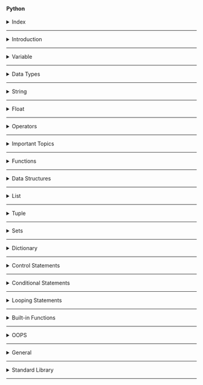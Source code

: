 #### Python

<details>
<summary>Index</summary>

### Index
* Introduction
* Variable
* Data Types
* String
* Float
* Operators
* Important Topics
* Functions
* Data Structures
* List
* Tuple
* Set
* Dictionary
* Control Statements
* Conditional Statements
* Looping Statements
* Built-in Functions
* OOPs
* General
* Standard Library
</details>

---

<details>
<summary>Introduction</summary>

### Introduction

##### Python
Python is an object-oriented programming language.  
we can create programs with minimal amount of code compare to the other programming languages like C++, Java. 

```Python 
print("Hello World")
```

* __Applications of Python__ : 
   - Web Applications
   - Artificial intelligence (AI)
   - Machine Learning (ML)
   - Backend Development, 
   - ...etc.

* __Features of Python__ :
   - Easy to Learn & Code
   - Open Source Programming Language
   - Object-Oriented Language
   - Dynamic Typed Language
   - Large Standard Library

##### Case sensitive
   - Python is case-sensitive language. 
   - It means uppercase letters and lowercase letters are different in Python.
   - Example : The __username__, __UserName__, and __userName__ are three different variables.


##### Comment
A __Comment__ is not executed.
Understanding the code easily after a long-term.


```Python 
# Single Line Comment

"""
Multiple Comment
Multiline Comment
"""

'''
Multiple Comment
Multiline Comment
'''

```

##### Output
```Python 
# print function => This is used to print the output
print("Hello World")   # Hello World
```

##### Input
```Python 
# input function => This is used to take input from the user

# user input always a string datatype
user_input = input()   # Hello World

# print function => This is used to print the output
print(user_input)   # Hello World
```

##### Dynamically Typed
* __Python__ is a dynamically typed language, which means there is no need to declare the type of a variable when we create it. Python itself checks and identifies the type of a variable based on the assigned value.

* Other programming languages like `C`, `C++`, `Java`, ...etc are statically typed languages which means we must declare the type of the variable. we cannot change the data type of a variable during the execution of the program.

```Python 
x = 6
print(type(x))  # <class 'int'>

x = 'Rahul' 
print(type(x))  # <class 'str'>
```

</details>

---

<details>
<summary>Variable</summary>

### Variable
Variables are like containers. we can use these containers to store data during program execution. we can mention a name for identify a particular container. So those named Containers are called variables. we can manipulate the data in the containers by reffering that variable name.

we can store different types of data in the containers. In programming languages, we have some categories in data.

Python supports various data types:
1. String 
2. Integer 
3. Float
4. Boolean
5. None

* we can assign a value to the variable with the help of assignment Operator( `=` ).

```Python 
my_variable = 10
```

values in the variables can be re-assigned.

```Python 
my_variable = 10
print(my_variable)  # 10

my_variable = "Ten"
print(my_variable)  # Ten
```

</details>

---

<details>
<summary>Data Types</summary>

### Datatypes
The datatype determines how the data can be used in the program.  
* For example, mathematical operations can be done on Integer and Float types of data.
1. String
2. Integer 
3. Float
4. Boolean
5. None

##### Datatype Checking
We can check datatype with `type()` built-in function.

```Python 
print((type(10)))  # <class 'int'>
```

##### String
A String is a stream of characters enclosed within quotes.

```Python 
my_string1 = "Hello World"
my_string2 ='some@example.com'
my_string3 ="1234"
```

##### Integer
Any number without a decimal point is called Integer datatype.  

`-3, -2, -1, 0, 1, 2, 3`

##### Float
Any number with a decimal point is called float datatype.

`3.14, 10.0, 0.5`

##### Boolean
If we have Only 2 possible options to select either `True` or `False`.  
python considered `True` and `False` are boolean values.

##### None
It is used to __no value__ or __nothing__.

```Python 
my_variable = None
```

##### Type Conversion
Converting the value from one datatype to another datatype is called Type Conversion.
* str()
* int()
* float()
* bool()
* list()
* tuple()
* set() 
* dict()

##### String to Integer
`int()` converts valid data of any type into integer.

```Python 
a = "5"
a = int(a)
print(type(a))  # <class 'int'>
print(a)  # 5
```

##### Integer to String
`str()` converts data of any type into a string.

```Python 
a = int(input())  # 2
b = int(input())  # 3
result = a + b
print("Sum: " + str(result))  # Sum: 5
```

##### Mutable vs Immutable
*  Immutable Data Types
   - values Cannot be modified after creation.		
   - Examples: `str`, `int`, `float`, `tuple`	
  
* Mutable Data Types
   - values Can be modified after creation also.
   - Examples: `list`, `set`, `dict`

##### Types of Variables
The scope of a variable is the region in which that variable can be accessed.
1. Local Variable
2. Global Variable

##### Local Variable 
If a variable is declared inside of a function then that type of variable is called Local Variable. 

we can access these Local Variables only within that particular block of code.

If the value of the local variable is modified in one function, then that changes are not reflected in another function.

we can convert a local variable to a global variable by using `global` keyword before the variable.

```Python 
def my_function():
    global my_variable
    my_variable = 10

# Call the function to set the value of my_variable
my_function()

# Now, you can print my_variable
print(my_variable)  # 10

```

##### Global Variables
If a variable is declared outside a function then that variable is called Global variable.

These Global Variables can be accessed at any part of the code including Functions also.

If the value of the global variable is modified inside a functionthen that changes are reflected in the rest of the program.

```Python 

global_variable = 10
print(global_variable)  # 10

```
</details>

---

<details>
<summary>String</summary>

### String 
A __String__ is a stream of characters enclosed within quotes.

##### String Methods
* Verification
   - `isdigit()`
   - `islower()`
   - `isupper()`
   - `isalpha()`
   - `isalnum()`
   - `startswith()`
   - `endswith()` 
* Conversion
   - `lower()`
   - `upper()`
   - `swapcase()`
* Updation
   - `strip()`
   - `replace()` 
   - `split()`
* Counting
  - `count()`
* Finding
  - `index()`  
    

##### __Verification__
##### isdigit()
Give `True` if all the characters in the string are digits. Otherwise, `False`.

```Python 
is_digit = "123".isdigit()
print(is_digit)  # True

is_digit = "123A".isdigit()
print(is_digit)  # False
```

##### islower()
Gives `True` if all letters in the string are in lowercase. Otherwise, `False` (If there is any uppercase letter).

```Python 
is_lower = "hello praveen@".islower()
print(is_lower)  # True

is_lower = "Hello Praveen@".islower()
print(is_lower)  # False
```

##### isupper()
Gives `True` if all letters in the string are in uppercase. Otherwise, `False` (If there is any lowercase letter).

```Python 
is_upper = "HELLO PRAVEEN!".isupper()
print(is_upper)  # True

is_upper = "Hello Praveen!".isupper()
print(is_upper)  # False
```

##### isalpha()
Gives `True` if all the characters in the string are only alphabet. Otherwise, `False` (lowercase or uppercase).

```Python 
is_alpha = "Praveen".isalpha()
print(is_alpha)  # True

is_alpha = "Praveen123@".isalpha()
print(is_alpha)  # False
```

##### isalnum()
Gives `True` if the string is alphanumeric (a letter or a number). Otherwise, `False`.

```Python 
is_alnum = "praveen123".isalnum()
print(is_alnum)  # True

is_alnum = "Praveen".isalnum()
print(is_alnum)  # True

is_alnum = "praveen123@".isalnum()
print(is_alnum)  # False
```

##### startswith()
Gives `True` if the string starts with the specified value. Otherwise, `False`.

```Python 
url = "https://www.google.com"
is_secure_url = url.startswith("https://")
print(is_secure_url)  # True
```

##### endswith()
Gives `True` if the string ends with the specified value. Otherwise, `False`.

```Python 
gmail_id = "example123@gmail.com"
is_gmail = "example@gmail.com".endswith("@gmail.com")
print(is_gmail)  # True
```

##### __Conversion__

##### lower()
Gives a new string by converting each letter of the given string to __lowercase__.

```Python 
name = "Ande Praveen"
lower_name = name.lower()
print(lower_name)  # ande praveen

name = "Ande Praveen@1"
lower_name = name.lower()
print(lower_name)  # ande praveen@1
```

##### upper()
Gives a new string by converting each letter of the given string to __uppercase__.

```Python 
name = "Ande Praveen"
upper_name = name.upper()
print(upper_name)  # ANDE PRAVEEN

name = "Ande Praveen@1"
upper_name = name.upper()
print(upper_name)  # ANDE PRAVEEN@1
```

##### swapcase()
Gives a new string after converting the uppercase letters to lowercase and vice-versa.

```Python 
swapped = "Ande Praveen".swapcase()
print(swapped)  # aNDE pRAVEEN
```

##### __Updation__

##### strip()
Removes all the leading and trailing spaces from a string.

```Python 
mobile = "  1234567890   "
mobile = mobile.strip()
print(mobile)  # 1234567890
```

```Python 
name = "Praveen."
name = name.strip(".")
print(name)  # Praveen
```

```Python 
name = ".,Praveen.,,  ."
name = name.strip(" ,.")
print(name)  # Praveen
```

##### replace()
Gives a new string after replacing all the occurences of the old string with the new string.

```Python 
sentence = "I am bad boy"
sentence = sentence.replace("bad", "good")
print(sentence)  # I am good boy
```

##### split() 
The `split()` splits a string into a list at every specified separator.If no separator is specified, the default separator is whitespace.

```Python 
nums = "1 2 3 4"
num_list = nums.split()
print(num_list)  # ['1', '2', '3', '4']  
```

```Python 
nums = "1,2,3,4"
num_list = nums.split(',')
print(num_list)  # ['1', '2', '3', '4'] 
```

##### __Counting__

##### count()
The `count()` method gives the number of times the specified string appears in the string.

```Python 
text = "Hello World"
letter_count = text.count("l")
print(letter_count)  # 3
```

##### __Finding__

##### index()
The `index()` method gives the index of first occurrence of the specified string.

```Python 
sentence = "I am very happy"
word_index = sentence.index("happy")  # 10
```

</details>

---

<details>
<summary>Float</summary>

### Float Methods

##### round()
`round()` Function Rounds the float value to the given number of decimal digits.

`rounded_number = round(number, digits)`

digits -> defines the number of decimal digits to be considered for rounding.

When digits not specified, the default value is 0.

```Python 
a = round(3.14159, 2)
print(a)  # 3.14

a = round(5.6777)
print(a)  # 6
```
</details>

---

<details>
<summary>Operators</summary>

### Operators

1. Assignment
   * `=`
2. Arithmetic
   * `+ - * /`
   * `%`  Modulus -> Remainder
   * `**` Exponent -> power
   * `//` Floor Division -> Quotient
3. Compound Assignment -> Assign to a Existed Variable
   * `+=   -=  *=   /=`
4. Conditionals
   * `==   !=   <   >   <=   >=`
5. Logical
   * The logical operators are used to perform logical operations on Boolean values. Gives `True` or `False` as a result.
     - `and` -> All the booleans are __True__
     - `or` -> Any one of the booleans is __True__
     - `not` -> It gives opposite of boolean

##### BODMAS
The standard order of evaluating an expression is __BODMAS__ rule.

1. Brackets (B)
1. Orders (O) -> Exponent
1. Division (D)
1. Multiplication (M)
1. Addition (A)
1. Subtraction (S)

`Expression: (5 * 2) + (3 * 4 + 4 / 2)`

* Step by Step Explanation
```Bash
(5 * 2) + (3 * 4 + 4 / 2)
(10) + (3 * 4 + 2)
(10) + (12 + 2)
(10) + (14)
24
```

</details>

---

<details>
<summary>Important Topics</summary>

### Important Topics
* Concatenation
* Repetition
* Indexing
* Membership Check
* String Format

##### Concatenation
Concatenation means Joining.  
we can do Concatenation with addition symbol `+`.
* String Concatenation is possible only with strings. 
* list concatenation is possible only with lists.

```Python 
# String Concatenation
a = "Hello" + " " + "World"
print(a)  # Hello World

# List Concatenation
list_a = [1, 2, 3]
list_b = [4, 5, 6]

final_list = list_a + list_b
print(final_list)  # [1, 2, 3, 4, 5, 6]
```

##### Repetition
we can do repetition with multiplication symbol `*`.

```Python 
# string repetition with '*' operator
a = "*" * 10
print(a)  # **********

# list repetition with '*' operator
a = [1, 2, 3] * 3
print(a)  # [1, 2, 3, 1, 2, 3, 1, 2, 3]
```

##### Indexing
Every Character/Item has two index values.
* Positive Indexing
   - Positive Index returns the nth character/Item from the start.
* Negative Indexing
   - Negative Index returns the nth character/Item from the end.

```Python 
# Indexing
# Index starts from 0

#  P  R  A  V  E  E  N
#  0  1  2  3  4  5  6  =>  Positive
# -7 -6 -5 -4 -3 -2 -1  =>  Negative

# String
my_name = "Ande Praveen"
print(my_name)  # Ande Praveen

# Positive Index
first_character = my_name[0]
print(first_character)  # A

# Negative Index
last_character = my_name[-1]
print(last_character)  # n

# List
numbers_list = [0, 1, 2, 3, 4, 5]
print(numbers_list)  # [0, 1, 2, 3, 4, 5]

# Positive Index
first_Item = numbers_list[0]
print(first_Item)  # 0

# Negative Index
last_item = numbers_list[-1]
print(last_item)  # 5
```

##### Membership Check
Membership gives `True` or `False`. 

```Python 
# Membership Check

"""
in
not in
"""

print("----string membership check-------")
word = "python"
is_part = "on" in word
print(is_part)  # True

word = "python"
is_part = "on" not in word
print(is_part)  # False

print("----list membership check-------")
my_list = [1, 2, 3, 4, 5]
is_part = 5 in my_list
print(is_part)  # True

my_list = [1, 2, 3, 4, 5]
is_part = 5 not in my_list
print(is_part)  # False

print("----tuple membership check-------")
my_tuple = (1, 2, 3, 4, 5)
is_part = 5 in my_tuple
print(is_part)  # True

print("-------")
my_tuple = (1, 2, 3, 4, 5)
is_part = 5 not in my_tuple
print(is_part)  # False

```

##### String Format
string formatting simplifies the concatenation.

```Python 
# string formatting

# without string formatting
name = "praveen"
age = 26
message = "my name is " + name + " and "+ " my age is " + str(age) + "."
print(message)   # my name is praveen and  my age is 26.

# with string formatting
name = "praveen"
age = 26
message = f"my name is {name} and my age is {age}."
print(message)  # my name is praveen and my age is 26.

```

##### Packing & Unpacking

```Python 

# Packing & Unpacking

"""
packing : 
In tuple packing, values separated by commas will be packed into a tuple.
"""
my_tuple = 1, 2, 3
print(my_tuple)  # (1, 2, 3)
print(type(my_tuple))  # <class 'tuple'>

a = 1,
print(a)  # (1,)
print(type(a))  # <class 'tuple'>

a, = 1,
print(a)  # 1
print(type(a))  # <class 'int'>


"""
unpacking :
values of any sequence can be directly assigned to variables.
number of variables in the left should match the length of sequence.
"""

my_tuple = ("R", "e", "d")
print(my_tuple)  # ('R', 'e', 'd')

# we must match the number of variable to number of items in sequence.
variable_1, variable_2, variable_3, = my_tuple
print(variable_1)  # R
print(variable_2)  # e
print(variable_3)  # d

```

##### Slicing

```Python 
# slicing

# String Slicing
# Obtaining a part of a string is called string slicing.

"""
variable_name[start_index:end_index]
starts from start_index and stops at end_index
end_index is not included in the slice
"""

string = "Hello World"
print(string)  # Hello World

print("-----string slicing-----")
sliced_part = string[6:11]
print(sliced_part)  # world

print("-----slicing to end------")
sliced_part = string[6:]
print(sliced_part)  # world

print("-----slicing from start------")
sliced_part = string[:5]
print(sliced_part)  # Hello

print("-------string slicing with negative indexing----")
sliced_part = string[-11:-6]
print(sliced_part)  # Hello

print("-------string slicing with Positive Indexing & Negative Indexing ----")
sliced_part = string[0:-6]
print(sliced_part)  # Hello

print("----reversing a string-------")
# -1 step will reverse the order of items in the string.
reversed_string = string[::-1]
print(reversed_string)  # dlroW olleH
```


```Python 

# Slicing
# List Slicing

numbers_list = [0, 1, 2, 3, 4, 5]
print(numbers_list)  # [0, 1, 2, 3, 4, 5]

print("------list slicing------")
sliced_part = numbers_list[1:3]
print(sliced_part)  # [1, 2]

print("-----slicing to end------")
sliced_part = numbers_list[3:]
print(sliced_part)  # [3, 4, 5]

print("-----slicing from start------")
sliced_part = numbers_list[:3]
print(sliced_part)  # [0, 1, 2]

print("------list slicing with negative indexing------")
sliced_part = numbers_list[-5:-1]
print(sliced_part)  # [1, 2, 3, 4]

print("------list slicing with Positive Indexing & Negative Indexing------")
sliced_part = numbers_list[1:-1]
print(sliced_part)  # [1, 2, 3, 4]

print("====== slicing with step size ======")

print("------slicing with positive step size-----")
# variable[start:end:positive_step]
sliced_part = numbers_list[1:5:2]
print(sliced_part)  # [1, 3]

print("----slicing with negative step size-------")
"""
variable[start:end:negative_step]
start index should be greater than end index.
start > end
"""
sliced_part = numbers_list[5:2:-1]
print(sliced_part)  # [5, 4, 3]

print("----reversing a list-------")
# -1 for step will reverse the order of items in the list.
reversed_list = numbers_list[::-1]
print(reversed_list)  # [1, 2, 3, 4, 5]

```

##### Case Style

```Python 
# case style

print("camelCase")  # camelCase
print("PascalCase")  # PascalCase
print("snake_case")  # snake_case

```

</details>

---

<details>
<summary>Functions</summary>

### Functions
A __Function__ is a block of reusable code to perform a specific action. Functions help us in using existing code without writing it every time when we need it. A Function is executed when calls it.

We can use the same code many times with different arguments, to produce different results.

A function can be defined using a keyword `def`. A function is uniquely identified by the function_name.

```python
# Function Definition
def greet():
    print("Hello")


# Function Calling
greet()  # Hello
greet()  # Hello
```

##### Function Arguments
We can pass values to a function using Arguments.

```Python 
# Function with Arguments

# Function Declaration
def greet(word):
    message = "Hello " + word
    print(message)


name = input()  # Praveen

# we can pass values to a function using an argument
# Function Calling
greet(word=name)  # Hello Praveen
```

```python
# Function declaration with return Keyword
def greet(word):
    return "Hello " + word


name = input()  # Praveen

output = greet(word=name)
print(output)  # Hello Praveen

```
##### Positional Arguments

```python
# Function declaration with return Keyword
def greet(greet, name):
    return greet + " " + name


my_greet = input()  # Hello
my_name = input()  # Praveen

output = greet(my_name, my_greet)
print(output)  # Hello Praveen

```

##### Providing default values
Default values indicate that the function argument will take that value if no argument value is passed during the function call.

```Python 
def greet(arg_1 = "Hi", arg_2 = "Ram"):
    print(arg_1 + " " + arg_2)


greeting = input()  # Hello
name = input()  # Teja

greet()  # Hi Ram
greet(greeting)  # Hello Ram
```

##### Recursion
A function calling itself is called Recursion.

```Python 
def factorial(n):  # Recursive Function
   if n == 1:  # Base Case
       return 1
   return n * factorial(n - 1)  # Recursion


num = int(input())  # 5
result = factorial(num)
print(result)  # 120
```

##### Lambda function 
A `lambda` function is an __anonymous__ function used for doing simple operations. __lambda__ functions can have any number of arguments, but can only have one expression.

The expression is executed and returned when the lambda function is called.
`lambda arguments: expression`

```Python 
mul = lambda x, y: x * y
print(mul(3, 7))  # 21
```

</details>

---

<details>
<summary>Data Structures</summary>

### Data Structures
Data Structures allow us to store and organize data efficiently.
This will allow us to easily access and perform operations on the data.

In Python, there are four built-in data structures :
* List
* Tuple
* Set
* Dictionary

1. Lists:
   - Ordered collection of data.
   - Mutable (can be modified after creation).
   - Enclosed within square brackets `[]`.
   - Example: `[1, 2, 3, 4, 5]`.
   - Allows duplicate elements.
   - Created using the `list()` function.

2. Tuples:
   - Ordered collection of data.
   - Immutable (cannot be modified after creation).
   - Enclosed within parentheses `()`.
   - Example: `(1, 2, 3, 4, 5)`.
   - Allows duplicate elements.
   - Created using the `tuple()` function.

3. Sets:
   - Unordered collection of data.
   - Mutable (can be modified after creation).
   - Enclosed within curly brackets `{}`.
   - Example: `{1, 2, 3, 4, 5}`.
   - Does not allow duplicate elements.
   - Created using the `set()` function.

4. Dictionaries:
   - Unordered collection of data that stores data in key-value pairs.
   - Mutable (can be modified after creation).
   - Enclosed within curly brackets `{}` in the form of key-value pairs.
   - Example: `{ 'a': 1, 'b': 2, 'c': 3, 'd': 4, 'e': 5 }`.
   - Does not allow duplicate keys.
   - Created using the `dict()` function.

</details>

---

<details>
<summary>List</summary>

### List
An Array holds an ordered collection of items.  
__List__ is the Mutable Data Structure.

![list](./Assets/04_Data_Structures/01_list/list.webp)

##### Creating a List
A List can be created by enclosing elements within [square] brackets where each item is separated by a comma.

```Python 
a = 2
list_a = [5, "Six", a, 8.2]

print(type(list_a))  # <class 'list'>
print(list_a)  # [5, "Six", a, 8.2]
```

##### List Methods

```Python 
# Data Structures
# list

"""
list methods:
-------------
append() => adds an element to the end of the list.
extend() => adds all the elements of the sequence to the end of the list.
insert() => element inserted to the list at specified index.

pop() => removes last element
remove() => removes the first matching element from the list
clear() => removes all the items from the list & it gives Empty List

index() => returns the index of first matching element from the list
count() => returns the number of elements with the specified value
len() => find number of items

sort() => arrange in ascending order
sorted() => it creates a new sorted list

join() => The `join()` takes all the items in a sequence of strings and joins them into one string.
` 
==============
"""

print("-----append()--------")
# my_list.append(value)
# adds an element to the end of the list.

my_list = [1, 2, 3, 4, 5]
print(my_list)  # [1, 2, 3, 4, 5]
add_element = "six"
my_list.append(add_element)
print(my_list)  # [1, 2, 3, 4, 5, 'six']

print("-------")

my_list = [1, 2, 3, 4, 5]
print(my_list)  # [1, 2, 3, 4, 5]
add_list = ["six", "seven"]
my_list.append(add_list)
print(my_list)  # [1, 2, 3, 4, 5, ['six', 'seven']]


print("-----extend()------")
# list_a.extend(list_b)
# adds all the elements of the sequence to the end of the list.

list_a = [1, 2, 3]
list_b = ["four", "five", "six"]
print(list_a)  # [1, 2, 3]
list_a.extend(list_b)
print(list_a)  # [1, 2, 3, 'four', 'five', 'six']

print("----insert()-----")
# my_list.insert(index, value)
# element inserted to the list at specified index.
my_list = [1, 2, 3, 4, 5]
print(my_list)  # [1, 2, 3, 4, 5]
add_element = "six"
my_list.insert(3, add_element)
print(my_list)  # [1, 2, 3, 'six', 4, 5]


print("-----pop()------")
# my_list.pop()
# removes last element and returns last element.
my_list = [1, 2, 3, 4, 5]
print(my_list)  # [1, 2, 3, 4, 5]
last_item = my_list.pop()
print(last_item)  # 5
print(my_list)  # [1, 2, 3, 4]

print("-----remove()------")
# my_list.remove(value)
# removes the first matching element from the list
my_list = [1, 2, 3, 2, 5]
print(my_list)  # [1, 2, 3, 2, 5]
my_list.remove(2)
print(my_list)  # [1, 3, 2, 5]



print("-----clear()-------")
# my_list.clear()
# removes all the items from the list
# it gives an empty list
my_list = [1, 2, 3, 4, 5]
print(my_list)  # [1, 2, 3, 4, 5]
my_list.clear()
print(my_list)  # []

print("------index()---")
# my_list.index(value)
# returns the index of first matching element from the list
my_list = [1, 2, 3, 3, 5]
print(my_list)  # [1, 2, 3, 3, 5]
index = my_list.index(3)
print(index)  # 2

print("-----count()--------")
# mylist.count(value)
# returns the number of elements with the specified value
my_list = [1, 2, 3, 3, 5]
print(my_list)  # [1, 2, 3, 3, 5]
counting = my_list.count(3)
print(counting)  # 2

print("---sort()------")
# my_list.sort()
# arrange in ascending order
my_list = [1, 4, 2, 8, 4, 6, 5]
print(my_list)  # [1, 4, 2, 8, 4, 6, 5]
my_list.sort()  # sort modifies the list
print(my_list)  # [1, 2, 4, 4, 5, 6, 8]

print("------sorted()-----")
# sorted() is a function
# it creates a new sorted list
my_list = [1, 4, 2, 8, 4, 6, 5]
print(my_list)  # [1, 4, 2, 8, 4, 6, 5]
sorted_list = sorted(my_list)
print(sorted_list)  # [1, 2, 4, 4, 5, 6, 8]
print(my_list)  # [1, 4, 2, 8, 4, 6, 5]

print("-----copy of list--------")
my_list = [1, 2, 3, 4, 5]
print(my_list)  # [1, 2, 3, 4, 5]
print(id(my_list))  # 2143112213184
copy_list = my_list.copy()
print(copy_list)  # [1, 2, 3, 4, 5]
print(id(copy_list))  # 2143112510720

print("----")
my_list = [1, 2, 3, 4, 5]
print(my_list)  # [1, 2, 3, 4, 5]
print(id(my_list))   # 2143112147392
copy_list = my_list.copy()
copy_list[0] = 0
my_list[4] = 7
print(my_list)  # [1, 2, 3, 4, 7]
print(copy_list)  # [0, 2, 3, 4, 5]
print(id(copy_list))  # 2143112213184

print("====================")
```

```Python 
# Data Structures
# List


"""
list holds an ordered sequence of items.
list is a mutable

"""

print("-----converting to list-------")
# list(sequence)
# takes a sequence and converts it into list
name = "praveen"
print(name)  # praveen
characters_list = list(name)
print(characters_list)  # ['p', 'r', 'a', 'v', 'e', 'e', 'n']

print("----list item updation-------")
# mylist[index] = value
my_list = [0, 1, 2, 3, 4, 5]
print(my_list)  # [0, 1, 2, 3, 4, 5]
my_list[3] = "Three"
print(my_list)  # [0, 1, 2, 'Three', 4, 5]


print("----length of list-------")
list_length = len(my_list)
print(list_length)  # 6
```

##### join() 
The `join()` takes all the items in a sequence of strings and joins them into one string.

`sentence = "joiner".join(sequence)`

```Python 
list_a = ['Python', 'is', 'a', 'programming', 'language']
string_a = " ".join(list_a)
print(string_a)  # Python is a programming language
```

##### reverse a List
Reversing a list using `reverse()` method

The `reverse()` method can be used to reverse a List. It updates the original list.

```Python 
week_days = ['Monday', 'Tuesday', 'Wednesday']
week_days.reverse()

print(week_days)  # ['Wednesday', 'Tuesday', 'Monday']
```

##### Remove
remove is a method that is used to remove the first occurrence of a specified value from a list. If the specified value is not found, it raises a ValueError.

```Python 
list = [1, 2, 3, 2]
list.remove(2)

print(list) # [1,3,2]
```


```Python 
# remove all 2's
my_list = [1, 2, 3, 2, 5]

while 2 in my_list:
    my_list.remove(2)

print(my_list)  # [1,3,5]
```

##### del 
we can delete a variable.  
`del` is a statement that is used to delete an item at a specific index from a list. If the specified index does not exist, it raises an IndexError. 
```Python 
my_list = [1, 2, 3, 2]
del my_list[1]

del my_list

```

It is recommended to use `remove` when you want to remove an item by its value and `del` when you want to remove an item by its index.

##### Shallow Copy
A shallow `copy` creates a new object which stores the reference of the original elements.

```Python 

original_list = [1, 2, 3, 4, 5]

# Copy Method
shallow_copy = original_list.copy()

# Slicing
shallow_copy = original_list[:]

# List Constructor
shallow_copy = list(original_list)

```

##### Deep Copy
A `deepcopy` creates a new object and recursively adds the copies of nested objects present in the original elements. 

```Python 
from copy import copy, deepcopy

original_list = [1, [2, 3], 4]

shallow_copy = copy(original_list)
deep_copy = deepcopy(original_list)

# Modify the shallow copy
shallow_copy[0] = 100
shallow_copy[1][0] = 200

# Modify the deep copy
deep_copy[0] = 1000
deep_copy[1][0] = 2000

print(original_list)  # [100, [200, 3], 4]
print(shallow_copy)  # [100, [200, 3], 4]
print(deep_copy)     # [1000, [2000, 3], 4]

```
</details>

---

<details>
<summary>Tuple</summary>

### Tuple
A __tuple__ holds an ordered collection of items. A tuple is an immutable object, i.e. we cannot change the items of the tuple after creation. we can use Read-Only purpose.

##### Creating a Tuple
* Created by enclosing elements within (round) brackets.
* Each item is separated by a comma.

```Python 
# Data Structures
# tuples

"""
It holds an ordered sequence of items.
tuple is immutable object.
tuples doesn't support modification.
we can use the tuple items.

operations done on tuples :
 len()
 iterating
 slicing
 extended slicing
"""

print("----creating a tuple-------")
# create a tuple by enclosing within (round) brackets.
# brackets are optional while creating tuples.
a = "variable"
my_tuple = (a, 1, 2.43, "three", True)
print(my_tuple)  # ('variable', 1, 2.43, 'three', True)
print(type(my_tuple))  # <class 'tuple'>

print("---single item tuple-----")
my_tuple = (26,)
print(my_tuple)  # (26,)
print(type(my_tuple))  # <class 'tuple'>

print("---accessing tuple elements-----")
# accessing tuple elements is also similar to string and list accessing.
my_tuple = (a, 1, 2.43, "three", True)
print(my_tuple[3])  # three

print("---tuples doesn't support modification----")
my_tuple = (a, 1, 2.43, "three", True)
# my_tuple[3] = "four"  # Tuples don't support item assignment


print("------converting string to tuple-------")
# tuple(sequence)
color = "Red"
print(color)  # Red
color_tuple = tuple(color)
print(color_tuple)  # ('R', 'e', 'd')


print("------converting list to tuple-------")
my_list = [1, 2.43, "three", True]
print(my_list)  # [1, 2.43, 'three', True]
my_tuple = tuple(my_list)
print(my_tuple)  # (1, 2.43, 'three', True)

print("==================")

```
</details>

---

<details>
<summary>Sets</summary>

### Sets 
Sets are the unordered collection of items.  
* Sets contain unique elements (no duplicates)
* Set is mutable data structure.

##### Creating a Set
- Created by enclosing elements within {curly} brackets.
- Each item is separated by a comma.
- Set items need not be in the same order as defined.

```Python 
a = 2
set_a = {5, "Six", a, 8.2}
print(type(set_a))  # <class 'set'>
print(set_a)  # {5, "Six", 2, 8.2}
```

```Python 
set_a = {"a", "b", "c", "a"}
print(set_a)  # {'b', 'a', 'c'}  # set removes the duplicates
```

```Python 
# Datastructures
# set

"""
unordered collections of items
every set element is unique.
every set element must be immutable.
As `list` is mutable, Set cannot have list as an item.
set contains unique elements.
"""

print("----creating a set --------")
# A set is created by enclosing elements within {curly} brackets.
# Each item is separated by a comma.
variable = 26
my_set = {variable, 1, 3.14, "string", True}
# set items are unordered items.
print(my_set)  # {1, 26, 3.14, 'string'}
print(type(my_set))  # <class 'set'>

print("---set items are unique items-----")
# set contains unique elements.
# no duplicate items
# set removes the duplicate elements.
my_set = {1, 2, 2, 3, 3, 3}
print(my_set)  # {1, 2, 3}

print("-------immutable items----")
# my_set = {1,  2, [3, 4]}  # Error
# print(my_set)

my_set = {1,  2, (2, 4)}  # No Error
print(my_set)  # {1, 2, (2, 4)}

print("-----creating empty set-----")
empty_set = set()
print(empty_set)  # set()
print(type(empty_set))  # <class 'set'>

print("------converting to set-----")
# set(sequence) takes any sequence as argument and converts to set, avoiding duplicates.
print("-----list to set-----")
my_list = [1, 2, 2, 3, 3, 3, 4, 4, 4, 4]
print(my_list)  # [1, 2, 2, 3, 3, 3, 4, 4, 4, 4]
print(type(my_list))  # <class 'list'>

my_set = set(my_list)
print(my_set)  # {1, 2, 3, 4}
print(type(my_set))  # <class 'set'>

print("-----string to set-----")

string = "apple"
print(string)  # apple
print(type(string))  # <class 'str'>

my_set = set(string)
print(my_set)  # {'a', 'l', 'e', 'p'}
print(type(my_set))  # <class 'set'>

print("-----tuple to set-----")
my_tuple = (1, 2, 2, 3, 3, 3, 4, 4, 4, 4)
print(my_tuple)  # (1, 2, 2, 3, 3, 3, 4, 4, 4, 4)
print(type(my_tuple))  # <class 'tuple'>

my_set = set(my_tuple)
print(my_set)  # {1, 2, 3, 4}
print(type(my_set))  # <class 'set'>

print("------accessing items--------")
# as sets are unordered, we cannot access or change an item of a set.
# we cannot do indexing and slicing

print("=========== set methods ==========")

'''
add()
update()
discard()
remove()
'''

print("---adding items------")

print("-----adding single item------")
# adds the item to the set, if  the item is not present already.
# my_set.add(value)
my_set = {1, 2, 3, 4}
print(my_set)  # {1, 2, 3, 4}
add_item = 5
my_set.add(add_item)
print(my_set)  # {1, 2, 3, 4, 5}

print("----------adding multiple items----------")
# add multiple items to the set.
# my_set.update(sequence)
my_set = {1, 2, 3, 4}
print(my_set)  # {1, 2, 3, 4}
add_list = [5, 6, 7, 7, 7, 6]
my_set.update(add_list)
print(my_set)  # {1, 2, 3, 4, 5, 6, 7}


print("-------removing a specific item--------")
print("----discard()-----")
# takes a single value and removes if present.
# if not present gives No error
# my_set.discard(value)
my_set = {1, 2, 3, 4, 5, 6, 7}
print(my_set)  # {1, 2, 3, 4, 5, 6, 7}
remove_item = 3
my_set.discard(remove_item)
print(my_set)  # {1, 2, 4, 5, 6, 7}

print("-------remove()-------")
# takes a single value and removes if present.
# if not present gives an error
# my_set.remove(value)
my_set = {1, 2, 3, 4, 5, 6, 7}
print(my_set)  # {1, 2, 3, 4, 5, 6, 7}
remove_item = 3
my_set.remove(remove_item)
# remove_item = 8
# my_set.remove(remove_item) # gives an error
print(my_set)  # {1, 2, 4, 5, 6, 7}


print("-------operations on sets-----")
# clear
# len
# membership check

print("----membership check------")
my_set = {1, 2, 3, 4, 5, 6, 7}
print(my_set)  # {1, 2, 3, 4, 5, 6, 7}
is_part = 3 in my_set
print(is_part)  # True
is_part = 8 in my_set
print(is_part)  # False

```

##### Set Operations

```Python 
# Datastructures
# set

print("-----set operations-------")
"""
union  => |
intersection => &
difference => -
symmetric_difference => ^
"""

print("------union-----")
# union of two sets is a set containing all elements of both sets.
# set_a | set_b
# set_a.union(sequence)
print("-----|--------")
set_a = {1, 2, 3, 4}
set_b = {3, 4, 5, 6}
union_set = set_a | set_b
print(union_set)  # {1, 2, 3, 4, 5, 6}

print("-----union()--------")
# union() converts sequence to a set, and performs the union.
set_a = {1, 2, 3, 4}
set_b = [3, 4, 5, 6]
union_set = set_a.union(set_b)
print(union_set)  # {1, 2, 3, 4, 5, 6}

print("----intersection------")
# intersection of two sets is a set containing common elements of both sets.
# set_a & sety_b
# set_a.intersection(sequence)
print("---------&--------")
set_a = {1, 2, 3, 4}
set_b = {3, 4, 5, 6}
common_set = set_a & set_b
print(common_set)  # {3, 4}

print("-----intersection()--------")
# intersection() converts sequence to a set, and performs the union.
set_a = {1, 2, 3, 4}
set_b = [3, 4, 5, 6]
common_set = set_a.intersection(set_b)
print(common_set)  # {3, 4}

print("-------difference------")
# difference of two sets is a set containing all the elements in the first set but not second.
# set_a - sety_b
# set_a.difference(sequence)
print("--------- - --------")
set_a = {1, 2, 3, 4}
set_b = {3, 4, 5, 6}
difference_set = set_a - set_b
print(difference_set)  # {1, 2}

print("-----difference()--------")
# difference() converts sequence to a set, and performs the difference.
set_a = {1, 2, 3, 4}
set_b = [3, 4, 5, 6]
difference_set = set_a.difference(set_b)
print(difference_set)  # {1, 2}

print("-----symmetric_difference------")
# symmetric_difference of two sets is a set containing all elements which are not common to both sets.
# set_a ^ sety_b
# set_a.symmetric_difference(sequence)

print("--------- ^ --------")
set_a = {1, 2, 3, 4}
set_b = {3, 4, 5, 6}
symmetric_difference_set = set_a ^ set_b
print(symmetric_difference_set)  # {1, 2, 5, 6}

print("-----symmetric_difference()--------")
# symmetric_difference() converts sequence to a set, and performs the symmetric_difference.
set_a = {1, 2, 3, 4}
set_b = [3, 4, 5, 6]
symmetric_difference_set = set_a.symmetric_difference(set_b)
print(symmetric_difference_set)  # {1, 2, 5, 6}


print("-------set comparisons------")
# set comparisons are used to validate whether one set is fully exists within another.
# issubset()
# issuperset()
# isdisjoint()

print("-------subset--------")
# set_2.issubset(set_1)
# It returns True if all elements of second set are in  first set, else False.

set_1 = {1, 2, 3, 4, 5}
set_2 = {1, 2}
is_subset = set_2.issubset(set_1)
print(is_subset)  # True

print("-------superset--------")
# set_1.issuperset(set_2)
# It returns True if all elements of second set are in  first set, else False.

set_2 = {1, 2, 3, 4, 5}
set_1 = {1, 2}
is_superset = set_2.issuperset(set_1)
print(is_superset)  # True

print("-------disjoint--------")
# set_1.isdisjoint(set_2)
# It returns True when no common elements, else False.

set_1 = {1, 2, 3, 4}
set_2 = {5, 6, 7, 8}
is_disjoint = set_2.isdisjoint(set_1)
print(is_disjoint)  # True

set_1 = {1, 2, 3, 4, 5}
set_2 = {5, 6, 7, 8}
is_disjoint = set_2.isdisjoint(set_1)
print(is_disjoint)  # False

print("=================")

```

</details>

---

<details>
<summary>Dictionary</summary>

### Dictionary
A Dictionary is an unordered collection of items. Every dictionary item is a __Key-Value__ pair.  

##### create a Dictionary:  
* A dictionary is created by enclosing items within {curly} brackets.
* Each item in the dictionary has a Key-Value pair separated by a comma.

```Python 
dict_a = {
  "name": "Teja",
  "age": 15
}
```

```Python 
# Data structures
# dictionaries

"""
unordered collection of items
every dictionary item is a key-value pair.
"""

print("-------creating a dictionary-----")
# dictionary is created by enclosing items within {curly} brackets.
# each item in dictionary has a key-value pair separated by a comma.

my_dictionary = {"name": "praveen",
                 "age": 26,
                 "gmail": "praveenande84@gmail.com"}
print(my_dictionary)  # {'name': 'praveen', 'age': 26, 'gmail': 'praveenande84@gmail.com'}
print(type(my_dictionary))  # <class 'dict'>

print("---immutable keys---")
# dictionary keys must be immutable and must be unique.
# values can be any datatype and can repeat.

print("---creating empty dictionary-----")
empty_dictionary = {}
print(empty_dictionary)  # {}
print(type(empty_dictionary))  # <class 'dict'>

print("---------")
empty_dictionary = dict()
print(empty_dictionary)  # {}
print(type(empty_dictionary))  # <class 'dict'>

print("------accessing dictionary items------")
# to access the items in dictionary, we use [square] bracket along with the key to obtain its value.

print("-----accessing items----")
print("----get()----")
# The get() method returns None if the key is not found.
# my_dictionary.get("key")
my_dictionary = {"name": "praveen",
                 "age": 26,
                 "gmail": "praveenande84@gmail.com"}
print(my_dictionary)  # {'name': 'praveen', 'age': 26, 'gmail': 'praveenande84@gmail.com'}
print(my_dictionary.get("salary"))  # None

print("-----use [square] brackets-----")
# when we use the square brackets [] to access the key-value, keyError is raised in case key is not found in the dictionary.
my_dictionary = {"name": "praveen",
                 "age": 26,
                 "gmail": "praveenande84@gmail.com"}
print(my_dictionary)  # {'name': 'praveen', 'age': 26, 'gmail': 'praveenande84@gmail.com'}
# print(my_dictionary["salary"]) # KeyError: 'salary'
print(my_dictionary["name"])  # praveen

print("----membership check-------")
# check if the given key exists
my_dictionary = {"name": "praveen",
                 "age": 26,
                 "gmail": "praveenande84@gmail.com"}
print(my_dictionary)  # {'name': 'praveen', 'age': 26, 'gmail': 'praveenande84@gmail.com'}
result = "name" in my_dictionary
print(result)  # True

print("------operations on dictionary-------")
# we can update a dictionary :
# 1) Adding a key-value pair
# 2) modifying existing items
# 3) deleting existing items

print("-----adding a key-value pair------")
# my_dictionary["key"] = value
my_dictionary = {"name": "praveen",
                 "age": 26,
                 "gmail": "praveenande84@gmail.com"}
print(my_dictionary)  # {'name': 'praveen', 'age': 26, 'gmail': 'praveenande84@gmail.com'}
my_dictionary["salary"] = 83000
print(my_dictionary)  # {'name': 'praveen', 'age': 26, 'gmail': 'praveenande84@gmail.com', 'salary': 83000}


print("---------modifying existing items-------")
# as dictionaries are mutable, we can modify the values of the keys.
my_dictionary = {"name": "praveen",
                 "age": 26,
                 "gmail": "praveenande84@gmail.com"}
print(my_dictionary)  # {'name': 'praveen', 'age': 26, 'gmail': 'praveenande84@gmail.com'}
my_dictionary["age"] = 24
print(my_dictionary)  # {'name': 'praveen', 'age': 24, 'gmail': 'praveenande84@gmail.com'}


print("----deleting an existing items---------")
# we can use del keyword to remove individual items or the entire dictionary itself.
my_dictionary = {"name": "praveen",
                 "age": 26,
                 "gmail": "praveenande84@gmail.com"}
print(my_dictionary)  # {'name': 'praveen', 'age': 26, 'gmail': 'praveenande84@gmail.com'}
del my_dictionary["gmail"]
print(my_dictionary)  # {'name': 'praveen', 'age': 26}

print("-------dictionary views------")
print("------dictionary methods---------")
# keys()
# value()
# items()

print("-----keys------")
# my_dictionary.keys()
# keys() method returns a view object that displays a list of all the keys in the dictionary.
my_dictionary = {"name": "praveen",
                 "age": 26,
                 "gmail": "praveenande84@gmail.com"}
print(my_dictionary)  # {'name': 'praveen', 'age': 26, 'gmail': 'praveenande84@gmail.com'}
print(my_dictionary.keys())  # dict_keys(['name', 'age', 'gmail'])


print("-----values------")
# my_dictionary.values()
# values() method returns a view object that displays a list of all the values in the dictionary.
my_dictionary = {"name": "praveen",
                 "age": 26,
                 "gmail": "praveenande84@gmail.com"}
print(my_dictionary)  # {'name': 'praveen', 'age': 26, 'gmail': 'praveenande84@gmail.com'}
print(my_dictionary.values())  # dict_values(['praveen', 26, 'praveenande84@gmail.com'])


print("-----items------")
# my_dictionary.items()
# items() method returns a view object that displays a list of dictionary's key-value tuple pairs.
my_dictionary = {"name": "praveen",
                 "age": 26,
                 "gmail": "praveenande84@gmail.com"}
print(my_dictionary)  # {'name': 'praveen', 'age': 26, 'gmail': 'praveenande84@gmail.com'}
print(my_dictionary.items())  # dict_items([('name', 'praveen'), ('age', 26), ('gmail', 'praveenande84@gmail.com')])


print("----iterating over dictionary views------")
my_dictionary = {"name": "praveen",
                 "age": 26,
                 "gmail": "praveenande84@gmail.com"}

for key in my_dictionary.keys():
    print(key)

print("-----dictionary to list-----")
my_dictionary = {"name": "praveen",
                 "age": 26,
                 "gmail": "praveenande84@gmail.com"}
print(my_dictionary)  # {'name': 'praveen', 'age': 26, 'gmail': 'praveenande84@gmail.com'}
keys_list = list(my_dictionary.keys())
print(keys_list)  # ['name', 'age', 'gmail']
values_list = list(my_dictionary.values())
print(values_list)  # ['praveen', 26, 'praveenande84@gmail.com']
items_list = list(my_dictionary.items())
print(items_list)  # [('name', 'praveen'), ('age', 26), ('gmail', 'praveenande84@gmail.com')]


print("-----dictionary view objects---")
# keys(), values(), items() are called dictionary views as they provide a dynamic view on the dictionary's items.
my_dictionary = {"name": "praveen",
                 "age": 26,
                 "gmail": "praveenande84@gmail.com"}

print(my_dictionary)  # {'name': 'praveen', 'age': 26, 'gmail': 'praveenande84@gmail.com'}
keys_view = my_dictionary.keys()
print(keys_view)  # dict_keys(['name', 'age', 'gmail'])
my_dictionary["salary"] = 86000
print(keys_view)  # dict_keys(['name', 'age', 'gmail', 'salary'])


print("----converting to dictionary------")
# dict(sequence)  takes any number of key-value pairs and converts to dictionary.

my_list = [('name', 'praveen'),
           ['age', 26],
           ('gmail', 'praveenande84@gmail.com'),
           ['salary', 86000]]
print(my_list)  # [('name', 'praveen'), ['age', 26], ('gmail', 'praveenande84@gmail.com'), ['salary', 86000]]
print(type(my_list))  # <class 'list'>

my_dictionary = dict(my_list)
print(my_dictionary)  # {'name': 'praveen', 'age': 26, 'gmail': 'praveenande84@gmail.com', 'salary': 86000}
print(type(my_dictionary))  # <class 'dict'>


print("--------dictionary keys must be mutable----")
# string => "name"
# integer => 26
# float => 3.14
# tuple => (1, 2)


print("-------working with dictionary------")
print("----dictionary methods-----")
# copy()
# get()
# update()


print("-----copy of dictionary----")
my_dictionary = {"name": "praveen",
                 "age": 26,
                 "gmail": "praveenande84@gmail.com"}

copy_dictionary = my_dictionary.copy()

print(id(my_dictionary))  # 1985503557888
print(id(copy_dictionary))  # 1985504018560


print("-----update of dictionary----")
# We can combine two dictionaries using update() method.

dict_1 = {'a': 1, 'b': 2}
dict_2 = {'c': 3, 'd': 4}

dict_1.update(dict_2)
print(dict_1)  # {'a': 1, 'b': 2, 'c': 3, 'd' : 4}


print("-----operations on dictionaries-----")
# len
# clear
# membership check

print("-----membership check-----")
my_dictionary = {"name": "praveen",
                 "age": 26,
                 "gmail": "praveenande84@gmail.com"}
print(my_dictionary)  # {'name': 'praveen', 'age': 26, 'gmail': 'praveenande84@gmail.com'}
if "name" in my_dictionary:
    print(True)
else:
    print(False)

my_dictionary.clear()
print(my_dictionary)  # {}


print("----iterating-------")
# we cannot add or remove dictionary keys while iterating the dictionary.
my_dictionary = {"name": "praveen",
                 "age": 26,
                 "gmail": "praveenande84@gmail.com"}
print(my_dictionary)  # {'name': 'praveen', 'age': 26, 'gmail': 'praveenande84@gmail.com'}

for key in my_dictionary.keys():
    if key == "name":
        #  del my_dictionary[key]
        pass
print(my_dictionary)  # {'name': 'praveen', 'age': 26, 'gmail': 'praveenande84@gmail.com'}

print("===================")

```

</details>

---

<details>
<summary>Control Statements</summary>

### Control Statements
1. Conditional Statements
2. Looping Statements
</details>

---
<details>
<summary>Conditional Statements</summary>

### Conditional Statements
The Conditional Statement allows you to execute a block of code based on a condition.
1. if
2. elif
3. else


* __if__
   - The Conditional Statement allows you to execute a block of code only when a specific condition is True.
   ![if statement](./Assets/02_Conditional_Statements/if.jpg)  


   ```Python 
   # Conditional Statements
   # if condition
   age = 27
   if (age < 30):
      print("Yes, His age is below 30 years")  # Yes, His age is below 30 years
   ```
* __if-else__
   - When `If-Else` conditional statement is used, the Else block of code executes if the `if` condition is `False`.
   ![if-else statement](./Assets/02_Conditional_Statements/if-else.jpg)  

   ```Python 
      
   # Conditional Statements
   # if-else condition

   age = 35

   if (age < 30):
      print("Yes, His age is below 30 years")

  else:
      print("Yes, His age is above 30 years")  # Yes, His age is above 30 years
   ```

* __if-elif-else__
   - Incase `if` condition is not satisfy then `elif` condition will be checked. 
    
   - ![elif](./Assets/02_Conditional_Statements/if-elif-else.PNG)

```Python 
   # Conditional Statements

#elif condition

condition_1 = True
condition_2 = True
condition_3 = True

if (condition_1):
    print("Yes, Condition 1 is True")  # Yes, Condition 1 is True
elif (condition_2):
    print("Yes, Condition 2 is True")
elif (condition_3):
    print("Yes, Condition 3 is True")
else:
    print("All conditions are False")
``` 

</details>

---

<details>
<summary>Looping Statements</summary>

### Looping Statements
Loops allow us to execute a block of code several times. 

The loops in Python are:
* While Loop
* For Loop

##### while Loop
While loop allows us to execute a block of code several times as long as the condition is `True`.

![while loop](./Assets/03_looping_statements/while.jpg)
```Python 

# while
output = 0
counter = 0  # initialization
while counter < 3:  # termination_condition
    output = output + 1  # block of code
    print(output)
    counter += 1  # Updation

print("End")

```

```Bash 
2
End
```

An infinite loop occurs when the condition always evaluates to `True` i.e. incorrect termination condition.

```Python  
a = 10
while a > 3:
    a = a + 1
    print(a)  # Infinity Loop
```

##### do-while loop in python
In Python, we can create a __do-while__ loop by using the while loop to achieve similar behavior.

```Python 
i = 1

while True:
    print(i)
    i = i + 1
    if(i > 3):
        break
```

##### for Loop
The `for` statement iterates over each item of a sequence, then execute a block of code.

![for Loop](./Assets/03_looping_statements/for.jpg)

* The sequence of Characters (string)
* The sequence of numbers, etc.

```Python 
word = "Python"
for each_char in word:
    print(each_char)
```

```Bash 
P
y
t
h
o
n
```

##### Nested Loops
An inner loop within the repeating block of an outer loop is called Nested Loop.

The Inner Loop will be executed one time for each iteration of the Outer Loop.
![Nested Loop](./Assets/03_looping_statements/nested_loop.jpg)

```python
for i in range(2):
  print("Outer: " + str(i))
  for j in range(2):
    print("  Inner: " + str(j))
```

```Bash 
Outer: 0
  Inner: 0
  Inner: 1
Outer: 1
  Inner: 0
  Inner: 1
```

##### break statement
break statement gets executed and stops the execution of the loop further.

![Break Statement](./Assets/03_looping_statements/break1.jpg)  

Generally, `break` is used to exit a loop when a condition is satisfied.

![Break Statement](./Assets/03_looping_statements/break2.jpg)

```Python  
for counter in range(5):
    if counter == 2:
        break
    print(counter)
print("END")
```

```Bash 
0
1
2
END
```

##### continue
The `continue` statement makes the program skip the remaining statements in the current iteration and begin the next iteration.

![Continue Statement](./Assets/03_looping_statements/continue1.jpg)

Generally, continue is used to skip the remaining statements in the current iteration when a condition is satisfied.

![Continue Statement](./Assets/03_looping_statements/continue2.jpg)


```Python 
for counter in range(5):
    if counter == 2:  # when this condition is satisfied skip the remaining statements in the current iteration.
        continue
    print(counter)
print("END")
```

##### pass
Generally it used when we have to test the code before writing the complete code. When it is executed, nothing happens.  

pass is used to create empty loops or empty conditional statements.

![pass statemen](./Assets/03_looping_statements/pass1.jpg)  

![pass statement](./Assets/03_looping_statements/pass2.jpg)

```Python 
for counter in range(5):
    if counter < 5:
        pass
    for i in range(4):
        pass
```

</details>

---

<details>
<summary>Built-in Functions</summary>

### Built-in Functions
* len() 
* round()
* id()
* min()
* max()
* sum()
* sorted()
* range()
* reversed()
* all
* any
* enumarate
* ord() => unicode
* chr


##### len()
It returns the length of a __string__ or a __sequence__.

```Python 
# len() => length

"""
len(sequence)
len function returns the number of character in a given string.
len function returns the number of items in a given sequence.
"""

string = "Ande Praveen"
string_length = len(string)
print(string_length)  # 12


my_list = [1, 2, 3, 4, 5]
my_list_length = len(my_list)
print(my_list_length)  # 5
```

##### round()
Rounds the float value to the given number of decimal digits.

```Python 
# Built-in-Functions
# round

"""
round(number, digits)  Rounds the float value to the given number of decimal digits.
digits -> define the number of decimal digits to be considered for rounding.
when not specified default is 0.
"""

a = round(3.14, 1)
print(a)  # 3.1

a = round(3.14)
print(a)  # 3

a = round(9.8)
print(a)  # 10 

```

##### id

```Python 
# Built-in-Functions
# id

"""
unique id

Identity of an object address
this unique id can be different for each time you run the program.
"""

age = 26
print(id(age))  # 2021481710608

print("-------")
list_a = [1, 2, 3, 4]
print(id(list_a))  # 2021483079552

print("-----")

list_a = [1, 2, 3, 4]
list_b = list_a
print(id(list_a))  # 2021483384192
print(id(list_b))  # 2021483384192
print(id(list_a) == id(list_b))  # True

list_b[3] = "four"
print("list a : " + str(list_a))  # list a : [1, 2, 3, 'four']
print("list b : " + str(list_b))  # list b : [1, 2, 3, 'four']

```

##### min()

```Python
# Built-in-Functions
# min

"""
min function returns the smallest item in a sequence
smallest of two or more arguments
min(sequence)
"""

smallest = min(3, 5, 6, 7, 2)
print(smallest)  # 2
print("------")

smallest = min([3, 5, 6, 7, 2])
print(smallest)  # 2
print("---------")

# strings are compared character by character using unicode values
smallest = min("python", "java")
print(smallest)  # java

print("=================")
```

##### max()

```Python 
# Built-in-Functions
# max

"""
max function returns the largest item in a sequence
largest of two or more arguments
max(sequence)
this is same as min function
"""

largest = max(3, 5, 6, 7, 2)
print(largest)  # 7

largest = max([3, 5, 6, 7, 2])
print(largest)  # 7
print("---------------")
```

##### sum()
It return sum of items in a sequence.

```Python 

# Built-in-Functions
# sum

"""
sum function returns sum of items in a sequence.
sum(sequence)
"""

my_list = [1, 2, 3, 4, 5]

sum_of_numbers = sum(my_list)
print(sum_of_numbers)  # 15
```

##### sorted()

```Python 
# Built-in-Functions
# sorted
# Acending Order

"""
sorted function returns a new sequence with all the items in incremental order (Ascending Order).
sorted(sequence)
"""

my_list = [5, 6, 2, 1, 7]
print(my_list)  # [5, 6, 2, 1, 7]
incremental_order = sorted(my_list)
print(incremental_order)  # [1, 2, 5, 6, 7]

print("----------------------")

"""
ordering list items in decremental order
sorted(sequence, reverse=True)
Decending Order
"""

my_list = [5, 6, 2, 1, 7]
print(my_list)  # [5, 6, 2, 1, 7]
Decremental_order = sorted(my_list, reverse=True)
print(Decremental_order)  # [7, 6, 5, 2, 1]

```

##### range()
The `range()` function generates a sequence of integers starting from 0 to n(n is not included) and returns it.

```Python 
for number in range(3):
    print(number)
```

```Bash 
0
1
2
```


```Python 

# Generates a sequence of numbers starting from start to end (end is not included).

for number in range(5, 8):
    print(number)
```
```Bash 
5
6
7
```

##### reversed()
The `reversed()` function returns the reverse of a sequence.

```Python 
name = "Teja"
reversed_name = reversed(name)
print(list(reversed_name))  # ['a', 'j', 'e', 'T']
```

##### all()
The `all()` function returns `True` if all the items in the sequence are true (or if the sequence is empty). Otherwise, it returns `False` .
For each item in a sequence, the `all()` function evaluates to false, for which the bool() function returns `False` . 

```Python
list_a = [True, True]
is_all_true = all(list_a)
print(is_all_true)  # True
```

##### any()
The `any()` function returns `True` if any one of the items in the sequence is `True`. Otherwise, it returns `False`.

```Python 
list_a = [True, False]
is_any_true = any(list_a)
print(is_any_true)  # True
```

##### enumerate()
The `enumerate()` function adds a counter to each item in a sequence and returns a sequence containing
tuples.
`enumerate(sequence, start)`
* sequence :It is any sequence like a string, list, tuple, etc.
* start (Optional): it indicates the start point of the counter. Its default value is 0 .

```Python 
name = "Teja"
enumerate_name = enumerate(name)
print(list(enumerate_name))  # [(0, 'T'), (1, 'e'), (2, 'j'), (3, 'a')]
```

```Python 
list_a = [1, 2, 3, 4]
enumerate_set = list(enumerate(list_a, 10))
print(enumerate_set)  # [(10, 1), (11, 2), (12, 3), (13, 4)]

```

```Python 
names = ["Jack", "John", "James"]
for index, each_name in enumerate(names):
 print(index, each_name)

```

```Bash 
(0, 'Jack')
(1, 'John')
(2, 'James')

```

##### unicode
```Python 
# unicode

"""
computer internally stores characters as numbers

ord('character')
chr(unicode)
"""

print("------ord('character')--------")
# to find unicode value of a character
print(ord("A"))  # 65

print("------chr(unicode)--------")
# it gives unicode value of the character
print(chr(65))  # A

print("------comparing strings------")
# In Python, strings are compared considering unicode values.
print("A" < "B")  # True

# In Python, String Comparison is done character by character.
print("BAD" >= "BAT")  # False
print("98" < "984")  # True
```

</details>

---

<details>
<summary>OOPS</summary>

### OOPS
`OOPs : Object-Oriented Program`  
__Object-Oriented Programming__ is a way of approaching, designing and developing software.
Proper usage of __OOPs__ concepts helps us build well-organized systems that are easy to use and extend.

##### The advantages of OOPs
* Easier way to analyse
* Reusability of code through __inheritance__
* Effective problem solving

##### principles of OOPs
The principles of OOPs involve,
* Inheritance
* Encapsulation
* Abstraction
* Polymorphism

##### Inheritance
A Child Class inherits attributes and methods from Parent Class is called Inheritance.

```Python 
# Parent class (Superclass)
class Animal():
    def __init__(self, name):
        self.name = name


# Child class (Subclass) inheriting from Animal
class Dog(Animal):
    def __init__(self, name):
         super().__init__(name)
    def speak(self):
        return f"{self.name} says Woof!"

# Child class (Subclass) inheriting from Animal
class Cat(Animal):
    def __init__(self, name):
         super().__init__(name)
    def speak(self):
        return f"{self.name} says Meow!"

# Creating instances of the derived classes
dog = Dog("Buddy")
cat = Cat("Whiskers")

# Calling the speak method of each instance
print(dog.speak())  # Output: Buddy says Woof!
print(cat.speak())  # Output: Whiskers says Meow!

```

##### Encapsulation
The bundling of related attributes and methods together is called Encapsulation.

Classes can be used to bundle related attributes and methods.

* Public Member: Accessible anywhere from outside class.
* Protected Member: Accessible within the class and its sub-classes
* Private Member: Accessible within the class
![Encapsulation](./Assets/05_OPPs/encapsulation.jpg)

```Python 
class Employee:
    def __init__(self, name, employee_id, salary):
        self.name = name  # Public member
        self._employee_id = employee_id  # Protected member (single underscore)
        self.__salary = salary  # Private member (double underscore)

    # Public method to display employee information
    def display_info(self):
        print(f"Name: {self.name}")
        print(f"Employee ID: {self._employee_id}")
        print(f"Salary: {self.__salary}")

    # Public method to modify the salary (setter method)
    def set_salary(self, salary):
        if salary >= 0:
            self.__salary = salary
        else:
            print("Salary cannot be negative.")

    # Public method to retrieve the salary (getter method)
    def get_salary(self):
        return self.__salary


class Manager(Employee):
    def __init__(self, name, employee_id, salary, department):
        super().__init__(name, employee_id, salary)
        self.department = department

    def display_info(self):
        super().display_info()
        print(f"Department: {self.department}")


# Create an Employee object
employee = Employee("Alice", "E12345", 50000)

# Access public members and methods
print("Employee Information:")
print(employee.name)
employee.display_info()

# Modify and retrieve the salary using public methods
employee.set_salary(55000)
print("Updated Salary:", employee.get_salary())

# Create a Manager object
manager = Manager("Bob", "M67890", 75000, "HR")

# Access public and protected members through inheritance
print("\nManager Information:")
manager.display_info()

# Attempt to access private member directly (won't work)
# print(manager.__salary)  # This will raise an AttributeError

# Modify the department of the manager
manager.department = "Finance"
print("Updated Department:", manager.department)

```

##### Abstraction 
In python, Abstraction is defined as a process of handling complexity by hiding unnecessary information from the user.  

__For example__ :  When we use the TV remote to increase the volume. We don't know how pressing a key increases the volume of the TV.

##### Polymorphism
Polymorphism contains two words __poly__ and __morphs__. Poly means many, and morph means shape. By polymorphism, we understand that one task can be performed in different ways.
The word polymorphism means having many forms. 

![Polymorphism](./Assets/05_OPPs/polymorphism.jpg)

```Python 
class Animal:
    def make_sound(self):
        pass

class Dog(Animal):
    def make_sound(self):
        return "Woof!"

class Cat(Animal):
    def make_sound(self):
        return "Meow!"

def animal_sound(animal):
    return animal.make_sound()

dog = Dog()
cat = Cat()

print(animal_sound(dog))  # Calls Dog's make_sound method
print(animal_sound(cat))  # Calls Cat's make_sound method


```

##### Classes
A class is a prototype from which objects are created. Classes can be used to bundle related attributes and methods. An instance of a class is an Object.  
A class in Python is defined using the `class` keyword, followed by the class name and a colon. Inside the class, attributes and methods can be defined to represent properties and behaviors of the class.

```Python 
class Mobile:
    def __init__(self, model, storage):
        self.model = model
        self.storage = storage


obj = Mobile("iPhone 15 Pro", "128GB")
print(obj.model)  # iPhone 15 Pro
```

```Python 
class Dog:
    species = "Canine"  # class attribute
    
    def __init__(self, name, age):
        self.name = name  # instance attribute
        self.age = age    # instance attribute
    
    def bark(self):
        return f"{self.name} says Woof!"

dog1 = Dog("Buddy", 3)
dog2 = Dog("Lucy", 5)

print(dog1.bark())  # Output: Buddy says Woof!
print(dog2.bark())  # Output: Lucy says Woof!
print(Dog.species)  # Output: Canine
```

##### `__init__`
It is also known as the constructor method, and it is used to initialize the attributes (or properties) of an object when an instance of a class is created. This method is automatically called when you create a new object from a class, and it allows you to set up the initial state of the object.

```Python 
class MyClass:
    def __init__(self, parameter1, parameter2):
        self.parameter1 = parameter1
        self.parameter2 = parameter2

# Creating an instance of MyClass and passing values to the __init__ method
my_instance = MyClass("Value1", "Value2")

# Accessing the attributes of the object
print(my_instance.parameter1)  # Output: "Value1"
print(my_instance.parameter2)  # Output: "Value2"
```

```Python 
class Mobile:
    def __init__(self, model, camera):
        self.model = model
        self.camera = camera
    def make_call(self, number):
        print(f"calling..{number}")

mobile = Mobile("Nikon", "D850")
mobile.make_call("12345")
```

In the above example, the model and camera attributes are initialized with the values that are passed to the __init__ method.


##### self
In Python, the `self` is the first parameter of methods that represents the instance of the class. Therefore, to call attributes and methods of a class, the programmer need to use `self` within the class.

self is not a keyword and has no special meaning in Python. Writing this parameter as self is a convention. We can use other names but it is highly discouraged.

```Python 
class Dog:
    def __init__(self, name, age):
        self.name = name
        self.age = age

    def info(self):
        print(f"My name is {self.name}")

    def make_sound(self):
        print("Bow Wow")

dog1 = Dog('Rex', 2)

dog1.info()  # My name is R
```

##### Method Overriding?
Method Overriding is an OOPs concept related to Inheritance. When a child class method overrides the parent class method of the same name, parameters and return type, it is known as Method Overriding.

Method Overriding allows us to change the implementation of a function in the child class that is defined in the parent class.

```Python 
class Product:
    def __init__(self, name, price, deal_price, rating):
        self.name = name
        self.price = price
        self.deal_price = deal_price
        self.rating = rating
        self.you_save = price - deal_price

    def display_product_details(self):
        print("Product: {}".format(self.name))
        print("Price: {}".format(self.price))
        print("Deal Price: {}".format(self.deal_price))
        print("You Saved: {}".format(self.you_save))
        print("Rating: {}".format(self.rating))

    def get_deal_price(self):
        return self.deal_price

class ElectronicItem(Product):
    def display_product_details(self):
        super().display_product_details()
        print("Warranty {} months".format(self.warranty_in_months))

    def set_warranty(self, warranty_in_months):
        self.warranty_in_months = warranty_in_months

    def get_warranty(self):
        return self.warranty_in_months

e = ElectronicItem("Laptop",45000, 40000,3.5)
e.set_warranty(10)
e.display_product_details()
```

```Bash 
Product: Laptop
Price: 45000
Deal Price: 40000
You Saved: 5000
Rating: 3.5
Warranty 10 mont
```
In the above example, the display_product_details() method in the ElectronicItem class overrides the display_product_details() method of the Product class.

##### Decorators in python?
In Python, decorators are a flexible way to modify or extend the behavior of functions or methods without changing their code. Decorators let us add extra stuff to functions.

##### class methods
* Instance Method
   - Instance methods can access all attributes of the instance and have self as a parameter. 
* Class Method -> `@classmethod`
   - Methods which need access to class attributes but not instance attributes are marked as class Methods. For class methods, we send `cls` as a parameter indicating we are passing the class.
* Static Method -> `@staticmethod`
   - we might need some generic methods that don't need access to either instance or class attributes. These type of methods are called static methods. 

</details>

---

<details>
<summary>General</summary>

### General

##### Object in Python
In general, anything that can be assigned to a variable in Python is referred to as an object.
Strings, Integers, Floats, Lists, Functions, Modules etc... are all objects.
Every object that you use in a Python program will be stored in Computer Memory.
The unique id will be related to the location where the object is stored in the Computer Memory.

##### Modules in Python
In the Python context, any file containing a Python code is called a Module.
Some examples of modules are collections, random, datetime, math, etc...

##### Packages in Python
In the Python context, any file containing a Python code is called a Module. A Package is a collection of modules.

##### Exceptions in Python?
Even when a statement or expression is syntactically correct, it may cause an error when an attempt is made to execute it. Errors detected during execution are called Exceptions.

Python provides a way to catch the exceptions that were raised so that they can be properly handled.

* Exceptions can be handled with try-except block.
* Whenever an exception occurs at some line in the try block, the execution stops at that line and jumps to except block.

```Python 
try:
    pass
    #  Write the code that might cause exceptions
except:
    pass
    #  The code to be run when there is an exception.
```

```Python 
try:
  print(x)
except:
  print("x is not defined")
```

```Bash 
x is not defined
```

##### Handling Specific Exceptions
We can specifically mention the name of the exception to catch all exceptions of that specific type.

```Python 
try:
    # Write code that might cause exceptions
except Exception:
    # The code to be run when there is an exception
```

```Python 
try:
    a = int(input())
    b = int(input())
    c = a/b
    print(c)
except ZeroDivisionError:
    print("Denominator can't be 0")
except ValueError:
    print("Input should be an integer")
except:
    print("Something went wrong")
```

##### Pandas and Numpy?
* `NumPy` is a powerful Python library for mathematical and logical operations. It provides an large useful features for multi-dimensional arrays, along with creating arrays of random numbers, variety of linear algebra functions with huge community and has been extensively documented. It is widely used in scientific computing, engineering, and data analysis.

* `Pandas` is a powerful Python library for data manipulation and analysis. It allows us to import data from a variety of formats (like CSV, Excel, SQL, etc.) and convert data into many formats. Its features enables tasks such as cleaning, transforming, and analyzing data efficiently.


##### How much do you rate yourself in Python?

I'd rate myself 7 out of 10 in Python. I have grasped fundamental concepts such as variables, data types, and data structures, including lists, tuples, sets, and dictionaries, along with a few concepts from object-oriented programming (OOP). 

I have improved my problem-solving skills through consistent practice and solving numerous problems. Currently, I am focusing on further developing these skills by working with various libraries such as Pandas and NumPy.

</details>

---

<details>
<summary>Standard Library</summary>

### Standard Library

```Python 
# standard library

# In python context, any file containing a python code is called a module.
# These modules are further organized into folders known as packages.

print("------working with standard library-----")
# to use functionality defined in a module we need to import that module in our program.
# import module_name

print("-----map()----")
# map() is a built-in function
# map() applies a given function to each item of a sequence (list, tuple, etc) and returns a sequence of the results.
# map(function, sequence)
string_list = ["1", "2", "3", "4", "5"]
print(string_list)  # ['1', '2', '3', '4', '5']
integer_list = list(map(int, string_list))
print(integer_list)  # [1, 2, 3, 4, 5]

print("------")


def square(n):
    return n*n


numbers = [1, 2, 3, 4, 5]
result = list(map(square, numbers))
print(result)  # [1, 4, 9, 16, 25]

print("---filter()-----")

# filter() method filters the element of a given sequence based on the result of given function.
# filter(function, sequence)

def is_positive_number(num):
    return num > 0


my_list = [1, 2, -3, 4, -2, -5]
positive_numbers = list(filter(is_positive_number, my_list))
print(positive_numbers)  # [1, 2, 4]

```

```Python 
# libraries
# Import Library

from itertools import permutations, combinations

# permutations
items = [1, 2, 3, 4]
permutations = list(permutations(items))
print(permutations)

# combinations
items = [1, 2, 3, 4]
combinations = list(combinations(items,3))
print(combinations)

print("----reduce-------")
# reduce() function is defined in the functools module.
# reduce function takes first two items of a sequence as arguments.
# reduce(function_name, sequence)

from functools import reduce


def sum_of_numbers(acc, curr):
    return acc + curr


my_list = [1, 2, 3, 4, 5, 6]
sum_of_list = reduce(sum_of_numbers, my_list)
print(sum_of_list)  # 21

print("==============")

```
</details>

---
